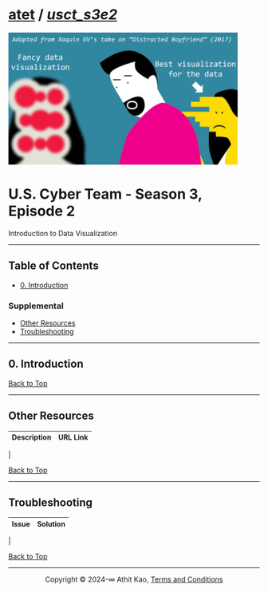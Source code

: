 # [atet](https://github.com/atet) / [**_usct_s3e2_**](https://github.com/atet/usct_s3e2/blob/main/README.md#atet--usct_s3e2)

[![.img/logo_usct_s3e2.png](.img/logo_usct_s3e2.png)](#nolink)

# U.S. Cyber Team - Season 3, Episode 2

Introduction to Data Visualization

----------------------------------------------------------------------------

## Table of Contents

* [0. Introduction](#0-introduction)

### Supplemental

* [Other Resources](#other-resources)
* [Troubleshooting](#troubleshooting)

----------------------------------------------------------------------------

## 0. Introduction

[Back to Top](#table-of-contents)

----------------------------------------------------------------------------

## Other Resources

**Description** | **URL Link**
--- | ---
 | 

[Back to Top](#table-of-contents)

----------------------------------------------------------------------------

## Troubleshooting

Issue | Solution
--- | ---
 | 

[Back to Top](#table-of-contents)

----------------------------------------------------------------------------

<p align="center">Copyright © 2024-∞ Athit Kao, <a href="http://www.athitkao.com/tos.html" target="_blank">Terms and Conditions</a></p>